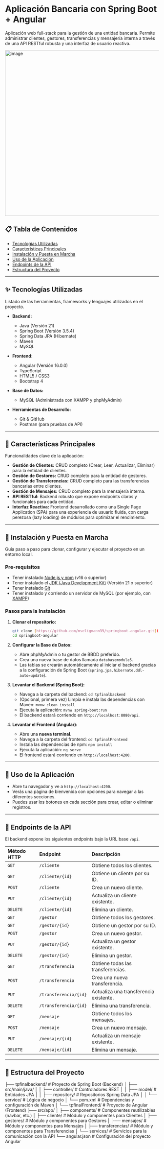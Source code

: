 # Aplicación Bancaria con Spring Boot + Angular

Aplicación web full-stack para la gestión de una entidad bancaria. Permite administrar clientes, gestores, transferencias y mensajería interna a través de una API RESTful robusta y una interfaz de usuario reactiva.

<img width="1722" height="541" alt="image" src="https://github.com/user-attachments/assets/06cd0811-4eb5-4897-ba28-e5cd62318037" />


## 📋 Tabla de Contenidos
* [Tecnologías Utilizadas](#-tecnologías-utilizadas)
* [Características Principales](#-características-principales)
* [Instalación y Puesta en Marcha](#-instalación-y-puesta-en-marcha)
* [Uso de la Aplicación](#-uso-de-la-aplicación)
* [Endpoints de la API](#-endpoints-de-la-api)
* [Estructura del Proyecto](#-estructura-del-proyecto)

---

## ✨ Tecnologías Utilizadas

Listado de las herramientas, frameworks y lenguajes utilizados en el proyecto.

* **Backend:**
    * Java (Versión 21)
    * Spring Boot (Versión 3.5.4)
    * Spring Data JPA (Hibernate)
    * Maven
    * MySQL

* **Frontend:**
    * Angular (Versión 16.0.0)
    * TypeScript
    * HTML5 / CSS3
    * Bootstrap 4

* **Base de Datos:**
    * MySQL (Administrada con XAMPP y phpMyAdmin)

* **Herramientas de Desarrollo:**
    * Git & GitHub
    * Postman (para pruebas de API)

---

## 🚀 Características Principales

Funcionalidades clave de la aplicación:

* **Gestión de Clientes:** CRUD completo (Crear, Leer, Actualizar, Eliminar) para la entidad de clientes.
* **Gestión de Gestores:** CRUD completo para la entidad de gestores.
* **Gestión de Transferencias:** CRUD completo para las transferencias bancarias entre clientes.
* **Gestión de Mensajes:** CRUD completo para la mensajería interna.
* **API RESTful:** Backend robusto que expone endpoints claros y funcionales para cada entidad.
* **Interfaz Reactiva:** Frontend desarrollado como una Single Page Application (SPA) para una experiencia de usuario fluida, con carga perezosa (lazy loading) de módulos para optimizar el rendimiento.

---

## 🔧 Instalación y Puesta en Marcha

Guía paso a paso para clonar, configurar y ejecutar el proyecto en un entorno local.

### **Pre-requisitos**
* Tener instalado [Node.js y npm](https://nodejs.org/) (v16 o superior)
* Tener instalado el [JDK (Java Development Kit)](https://www.oracle.com/java/technologies/downloads/) (Versión 21 o superior)
* Tener instalado [Git](https://git-scm.com/)
* Tener instalado y corriendo un servidor de MySQL (por ejemplo, con [XAMPP](https://www.apachefriends.org/es/index.html))

### **Pasos para la Instalación**

1.  **Clonar el repositorio:**
    ```bash
    git clone [https://github.com/mseligmann39/springboot-angular.git](https://github.com/mseligmann39/springboot-angular.git)
    cd springboot-angular
    ```

2.  **Configurar la Base de Datos:**
    * Abre phpMyAdmin o tu gestor de BBDD preferido.
    * Crea una nueva base de datos llamada `databasemodule5`.
    * Las tablas se crearán automáticamente al iniciar el backend gracias a la configuración de Spring Boot (`spring.jpa.hibernate.ddl-auto=update`).

3.  **Levantar el Backend (Spring Boot):**
    * Navega a la carpeta del backend: `cd tpfinalbackend`
    * (Opcional, primera vez) Limpia e instala las dependencias con Maven: `mvnw clean install`
    * Ejecuta la aplicación: `mvnw spring-boot:run`
    * El backend estará corriendo en `http://localhost:8080/api`.

4.  **Levantar el Frontend (Angular):**
    * Abre una **nueva terminal**.
    * Navega a la carpeta del frontend: `cd tpfinalFrontend`
    * Instala las dependencias de npm: `npm install`
    * Ejecuta la aplicación: `ng serve`
    * El frontend estará corriendo en `http://localhost:4200`.

---

## 📖 Uso de la Aplicación

* Abre tu navegador y ve a `http://localhost:4200`.
* Verás una página de bienvenida con opciones para navegar a las diferentes secciones.
* Puedes usar los botones en cada sección para crear, editar o eliminar registros.

---

## 📡 Endpoints de la API

El backend expone los siguientes endpoints bajo la URL base `/api`.

| Método HTTP | Endpoint                       | Descripción                                  |
| :---------- | :----------------------------- | :------------------------------------------- |
| `GET`       | `/cliente`                     | Obtiene todos los clientes.                  |
| `GET`       | `/cliente/{id}`                | Obtiene un cliente por su ID.                |
| `POST`      | `/cliente`                     | Crea un nuevo cliente.                       |
| `PUT`       | `/cliente/{id}`                | Actualiza un cliente existente.              |
| `DELETE`    | `/cliente/{id}`                | Elimina un cliente.                          |
| `GET`       | `/gestor`                      | Obtiene todos los gestores.                   |
| `GET`       | `/gestor/{id}`                 | Obtiene un gestor por su ID.                  |
| `POST`      | `/gestor`                      | Crea un nuevo gestor.                         |
| `PUT`       | `/gestor/{id}`                 | Actualiza un gestor existente.                |
| `DELETE`    | `/gestor/{id}`                 | Elimina un gestor.                            |
| `GET`       | `/transferencia`               | Obtiene todas las transferencias.            |
| `POST`      | `/transferencia`               | Crea una nueva transferencia.                |
| `PUT`       | `/transferencia/{id}`          | Actualiza una transferencia existente.       |
| `DELETE`    | `/transferencia/{id}`          | Elimina una transferencia.                   |
| `GET`       | `/mensaje`                     | Obtiene todos los mensajes.                  |
| `POST`      | `/mensaje`                     | Crea un nuevo mensaje.                       |
| `PUT`       | `/mensaje/{id}`                | Actualiza un mensaje existente.              |
| `DELETE`    | `/mensaje/{id}`                | Elimina un mensaje.                          |

---

## 📁 Estructura del Proyecto
├── tpfinalbackend/      # Proyecto de Spring Boot (Backend)
│   ├── src/main/java/
│   │   ├── controller/  # Controladores REST
│   │   ├── model/       # Entidades JPA
│   │   ├── repository/  # Repositorios Spring Data JPA
│   │   └── service/     # Lógica de negocio
│   └── pom.xml          # Dependencias y configuración de Maven
│
└── tpfinalFrontend/     # Proyecto de Angular (Frontend)
├── src/app/
│   ├── components/  # Componentes reutilizables (navbar, etc.)
│   ├── cliente/     # Módulo y componentes para Clientes
│   ├── gestores/    # Módulo y componentes para Gestores
│   ├── mensajes/    # Módulo y componentes para Mensajes
│   ├── transferencias/ # Módulo y componentes para Transferencias
│   └── services/    # Servicios para la comunicación con la API
└── angular.json     # Configuración del proyecto Angular

